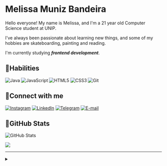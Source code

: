 # Melissa Muniz Bandeira

Hello everyone! My name is Melissa, and I'm a 21 year old Computer Science student at UNIP.

I've always been passionate about learning new things, and some of my hobbies are skateboarding, painting and reading.

I'm currently studying _**frontend development**_.

## 🌷Habilities

![Java](https://img.shields.io/badge/java-000.svg?style=for-the-badge&logo=openjdk&logoColor=FB3CAA)
![JavaScript](https://img.shields.io/badge/JavaScript-000?style=for-the-badge&logo=javascript&logoColor=FB3CAA)
![HTML5](https://img.shields.io/badge/HTML5-000?style=for-the-badge&logo=html5&logoColor=FB3CAA)
![CSS3](https://img.shields.io/badge/CSS3-000?style=for-the-badge&logo=css3&logoColor=FB3CAA)
![Git](https://img.shields.io/badge/GIT-000?style=for-the-badge&logo=git&logoColor=FB3CAA)

## 🌷Connect with me

[![Instagram](https://img.shields.io/badge/-Instagram-000?style=for-the-badge&logo=instagram&logoColor=FB3CAA&)](https://www.instagram.com/m.munize/)
[![LinkedIn](https://img.shields.io/badge/LinkedIn-000?style=for-the-badge&logo=linkedin&logoColor=FB3CAA)](https://www.linkedin.com/in/melissa-bandeira-zsmel/)
[![Telegram](https://img.shields.io/badge/Telegram-000?style=for-the-badge&logo=telegram&logoColor=FB3CAA)](https://t.me/melmunizb)
[![E-mail](https://img.shields.io/badge/Gmail-000?style=for-the-badge&logo=gmail&logoColor=FB3CAA)](mailto:melissamuniz4447@gmail.com)

## 🌷GitHub Stats

![GitHub Stats](https://github-readme-stats.vercel.app/api?username=zsmel&theme=transparent&bg_color=000&border_color=F70A8D&show_icons=true&icon_color=86D72F&title_color=86D72F&text_color=FF6DC6&hide=prs,issues)


[![](https://visitcount.itsvg.in/api?id=zsmel&label=Profile%20Views&color=12&icon=9&pretty=false)](https://visitcount.itsvg.in)

---

<details><summary></summary>

- Badges by <a href="https://shields.io/">shields.io</a><br>
- GitHub Stats by <a href="https://github.com/anuraghazra/github-readme-stats">anuraghazra</a>
<div align="right">Made by <a href="https://github.com/zsmel">Mel</a>🌷</div>

</details>